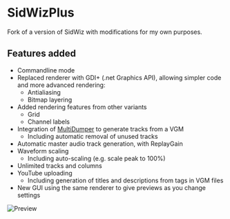 # SidWizPlus
Fork of a version of SidWiz with modifications for my own purposes.

## Features added

* Commandline mode
* Replaced renderer with GDI+ (.net Graphics API), allowing simpler code and more advanced rendering:
  * Antialiasing
  * Bitmap layering
* Added rendering features from other variants
  * Grid
  * Channel labels
* Integration of [MultiDumper](https://bitbucket.org/losnoco/multidumper) to generate tracks from a VGM
  * Including automatic removal of unused tracks
* Automatic master audio track generation, with ReplayGain
* Waveform scaling
  * Including auto-scaling (e.g. scale peak to 100%)
* Unlimited tracks and columns
* YouTube uploading
  * Including generation of titles and descriptions from tags in VGM files
* New GUI using the same renderer to give previews as you change settings

![Preview](https://i.imgur.com/8qk17Md.png)
